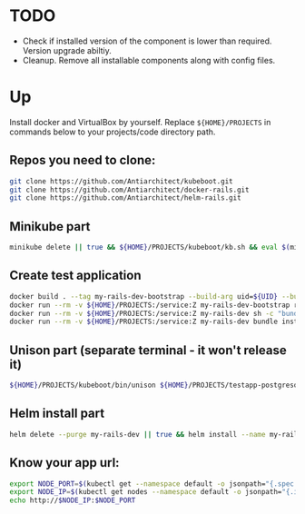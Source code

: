 # TODO
* Check if installed version of the component is lower than required. Version upgrade abiltiy.
* Cleanup. Remove all installable components along with config files.

# Up
Install docker and VirtualBox by yourself.
Replace `${HOME}/PROJECTS` in commands below to your projects/code directory path.

## Repos you need to clone:
```bash
git clone https://github.com/Antiarchitect/kubeboot.git
git clone https://github.com/Antiarchitect/docker-rails.git
git clone https://github.com/Antiarchitect/helm-rails.git
```

## Minikube part
```bash
minikube delete || true && ${HOME}/PROJECTS/kubeboot/kb.sh && eval $(minikube docker-env) && docker build ${HOME}/PROJECTS/docker-rails/ --tag my-rails-dev --build-arg uid=${UID}
```

## Create test application
```bash
docker build . --tag my-rails-dev-bootstrap --build-arg uid=${UID} --build-arg rails_version=5.1.4
docker run --rm -v ${HOME}/PROJECTS:/service:Z my-rails-dev-bootstrap rails new testapp-postgresql --database postgresql
docker run --rm -v ${HOME}/PROJECTS:/service:Z my-rails-dev sh -c "bundle config --local path ./vendor/bundle; bundle config --local bin ./vendor/bundle/bin"
docker run --rm -v ${HOME}/PROJECTS:/service:Z my-rails-dev bundle install
```

## Unison part (separate terminal - it won't release it)
```bash
${HOME}/PROJECTS/kubeboot/bin/unison ${HOME}/PROJECTS/testapp-postgresql ssh://root@$(minikube ip)//app -sshargs "-o StrictHostKeyChecking=no -i $(minikube ssh-key)" -ignorearchives -owner -group -numericids -auto -batch -repeat watch -ignore "Path tmp/pids"
```

## Helm install part
```bash
helm delete --purge my-rails-dev || true && helm install --name my-rails-dev ${HOME}/PROJECTS/helm-rails
```

## Know your app url:
```bash
export NODE_PORT=$(kubectl get --namespace default -o jsonpath="{.spec.ports[0].nodePort}" services my-rails-dev-helm-rails)
export NODE_IP=$(kubectl get nodes --namespace default -o jsonpath="{.items[0].status.addresses[0].address}")
echo http://$NODE_IP:$NODE_PORT
```